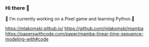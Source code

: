 ### Hi there 👋



  🔭 I’m currently working on a Pixel game and learning Python.🌱

  https://mlakomski.github.io/
https://github.com/mlakomski/mamba
https://paperswithcode.com/paper/mamba-linear-time-sequence-modeling-with#code

